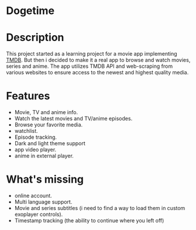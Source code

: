 # Dogetime

# Description

This project started as a learning project for a movie app
implementing [TMDB](https://www.themoviedb.org/). But then i decided to make it a real app to browse
and watch movies, series and anime.
The app utilizes TMDB API and web-scraping from various websites to ensure access to the newest and
highest quality media.

# Features

- Movie, TV and anime info.
- Watch the latest movies and TV/anime episodes.
- Browse your favorite media.
- watchlist.
- Episode tracking.
- Dark and light theme support
- app video player.
- anime in external player.

# What's missing

- online account.
- Multi language support.
- Movie and series subtitles (i need to find a way to load them in custom exoplayer controls).
- Timestamp tracking (the ability to continue where you left off)
